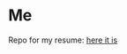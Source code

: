 # Me

Repo for my resume:
[here it is](https://github.com/zombiefungus/me/blob/master/resume_cv.pdf)